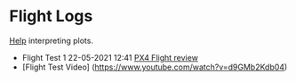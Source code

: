 # Flight Logs

[Help](https://docs.px4.io/master/en/log/flight_review.html) interpreting plots.

* Flight Test 1 22-05-2021 12:41 [PX4 Flight review](https://logs.px4.io/plot_app?log=c9f20f9c-fe6d-4c7f-931a-d3446df684c3)
* [Flight Test Video] (https://www.youtube.com/watch?v=d9GMb2Kdb04)
